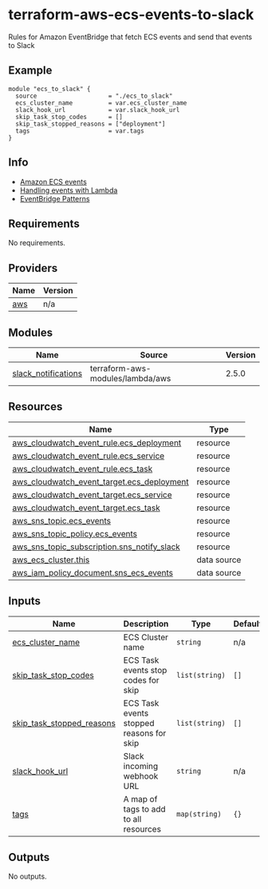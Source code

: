 # terraform-aws-ecs-events-to-slack
Rules for Amazon EventBridge that fetch ECS events and send that events to Slack

## Example
```hcl
module "ecs_to_slack" {
  source                    = "./ecs_to_slack"
  ecs_cluster_name          = var.ecs_cluster_name
  slack_hook_url            = var.slack_hook_url
  skip_task_stop_codes      = []
  skip_task_stopped_reasons = ["deployment"]
  tags                      = var.tags
}
```

## Info
- [Amazon ECS events](https://docs.aws.amazon.com/AmazonECS/latest/developerguide/ecs_cwe_events.html)
- [Handling events with Lambda](https://docs.aws.amazon.com/AmazonECS/latest/developerguide/ecs_cwet_handling.html)
- [EventBridge Patterns](https://docs.aws.amazon.com/eventbridge/latest/userguide/eb-event-patterns.html)


<!-- BEGIN_TF_DOCS -->
## Requirements

No requirements.

## Providers

| Name | Version |
|------|---------|
| <a name="provider_aws"></a> [aws](#provider\_aws) | n/a |

## Modules

| Name | Source | Version |
|------|--------|---------|
| <a name="module_slack_notifications"></a> [slack\_notifications](#module\_slack\_notifications) | terraform-aws-modules/lambda/aws | 2.5.0 |

## Resources

| Name | Type |
|------|------|
| [aws_cloudwatch_event_rule.ecs_deployment](https://registry.terraform.io/providers/hashicorp/aws/latest/docs/resources/cloudwatch_event_rule) | resource |
| [aws_cloudwatch_event_rule.ecs_service](https://registry.terraform.io/providers/hashicorp/aws/latest/docs/resources/cloudwatch_event_rule) | resource |
| [aws_cloudwatch_event_rule.ecs_task](https://registry.terraform.io/providers/hashicorp/aws/latest/docs/resources/cloudwatch_event_rule) | resource |
| [aws_cloudwatch_event_target.ecs_deployment](https://registry.terraform.io/providers/hashicorp/aws/latest/docs/resources/cloudwatch_event_target) | resource |
| [aws_cloudwatch_event_target.ecs_service](https://registry.terraform.io/providers/hashicorp/aws/latest/docs/resources/cloudwatch_event_target) | resource |
| [aws_cloudwatch_event_target.ecs_task](https://registry.terraform.io/providers/hashicorp/aws/latest/docs/resources/cloudwatch_event_target) | resource |
| [aws_sns_topic.ecs_events](https://registry.terraform.io/providers/hashicorp/aws/latest/docs/resources/sns_topic) | resource |
| [aws_sns_topic_policy.ecs_events](https://registry.terraform.io/providers/hashicorp/aws/latest/docs/resources/sns_topic_policy) | resource |
| [aws_sns_topic_subscription.sns_notify_slack](https://registry.terraform.io/providers/hashicorp/aws/latest/docs/resources/sns_topic_subscription) | resource |
| [aws_ecs_cluster.this](https://registry.terraform.io/providers/hashicorp/aws/latest/docs/data-sources/ecs_cluster) | data source |
| [aws_iam_policy_document.sns_ecs_events](https://registry.terraform.io/providers/hashicorp/aws/latest/docs/data-sources/iam_policy_document) | data source |

## Inputs

| Name | Description | Type | Default | Required |
|------|-------------|------|---------|:--------:|
| <a name="input_ecs_cluster_name"></a> [ecs\_cluster\_name](#input\_ecs\_cluster\_name) | ECS Cluster name | `string` | n/a | yes |
| <a name="input_skip_task_stop_codes"></a> [skip\_task\_stop\_codes](#input\_skip\_task\_stop\_codes) | ECS Task events stop codes for skip | `list(string)` | `[]` | no |
| <a name="input_skip_task_stopped_reasons"></a> [skip\_task\_stopped\_reasons](#input\_skip\_task\_stopped\_reasons) | ECS Task events stopped reasons for skip | `list(string)` | `[]` | no |
| <a name="input_slack_hook_url"></a> [slack\_hook\_url](#input\_slack\_hook\_url) | Slack incoming webhook URL | `string` | n/a | yes |
| <a name="input_tags"></a> [tags](#input\_tags) | A map of tags to add to all resources | `map(string)` | `{}` | no |

## Outputs

No outputs.
<!-- END_TF_DOCS -->